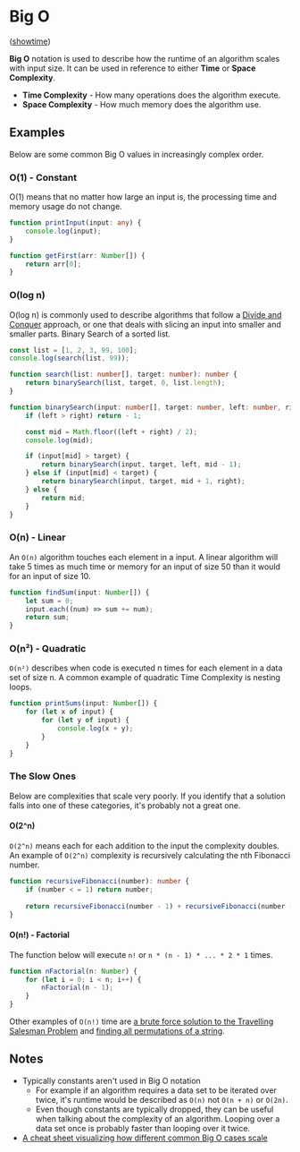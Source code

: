 # Big O
([showtime](https://www.youtube.com/watch?v=G9xzhyp431c&ab_channel=DualAngelicus))

**Big O** notation is used to describe how the runtime of an algorithm scales with input size. It can be used in reference to either **Time** or **Space Complexity**.

* **Time Complexity** - How many operations does the algorithm execute.
* **Space Complexity** - How much memory does the algorithm use.

## Examples
Below are some common Big O values in increasingly complex order.

### O(1) - Constant
O(1) means that no matter how large an input is, the processing time and memory usage do not change.

```ts
function printInput(input: any) {
    console.log(input);
}

function getFirst(arr: Number[]) {
    return arr[0];
}
```

### O(log n) 
O(log n) is commonly used to describe algorithms that follow a [Divide and Conquer](divide-and-conquer/divide-and-conquer.md) approach, or one that deals with slicing an input into smaller and smaller parts. Binary Search of a sorted list.

```ts
const list = [1, 2, 3, 99, 100];
console.log(search(list, 99));

function search(list: number[], target: number): number {
    return binarySearch(list, target, 0, list.length);
}

function binarySearch(input: number[], target: number, left: number, right: number): number {
    if (left > right) return - 1;

    const mid = Math.floor((left + right) / 2);
    console.log(mid);

    if (input[mid] > target) {
        return binarySearch(input, target, left, mid - 1);
    } else if (input[mid] < target) {
        return binarySearch(input, target, mid + 1, right);
    } else {
        return mid;
    }
}
```

### O(n) - Linear
An `O(n)` algorithm touches each element in a input. A linear algorithm will take 5 times as much time or memory for an input of size 50 than it would for an input of size 10.

```ts
function findSum(input: Number[]) {
    let sum = 0;
    input.each((num) => sum += num);
    return sum;
}
```

### O(n²) - Quadratic
`O(n²)` describes when code is executed n times for each element in a data set of size n. A common example of quadratic Time Complexity is nesting loops.

```ts
function printSums(input: Number[]) {
    for (let x of input) {
        for (let y of input) {
            console.log(x + y);
        }
    }
}
```

### The Slow Ones
Below are complexities that scale very poorly. If you identify that a solution falls into one of these categories, it's probably not a great one.

#### O(2^n)
`O(2^n)` means each for each addition to the input the complexity doubles. An example of `O(2^n)` complexity is recursively calculating the nth Fibonacci number.
```ts
function recursiveFibonacci(number): number {
    if (number < = 1) return number;
    
    return recursiveFibonacci(number - 1) + recursiveFibonacci(number - 2);
}
```

#### O(n!) - Factorial
The function below will execute `n!` or `n * (n - 1) * ... * 2 * 1` times.
```ts
function nFactorial(n: Number) {
    for (let i = 0; i < n; i++) {
        nFactorial(n - 1);
    }
}
```

Other examples of `O(n!)` time are [a brute force solution to the Travelling Salesman Problem](https://en.wikipedia.org/wiki/Travelling_salesman_problem) and [finding all permutations of a string](https://stackoverflow.com/a/4240323).

## Notes
* Typically constants aren't used in Big O notation
  * For example if an algorithm requires a data set to be iterated over twice, it's runtime would be described as `O(n)` not `O(n + n)` or `O(2n)`. 
  * Even though constants are typically dropped, they can be useful when talking about the complexity of an algorithm. Looping over a data set once is probably faster than looping over it twice.
* [A cheat sheet visualizing how different common Big O cases scale](https://www.bigocheatsheet.com/)

